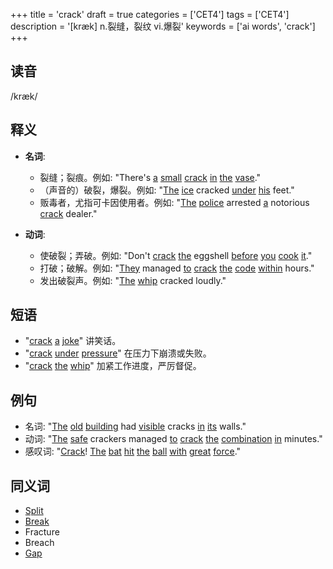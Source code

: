 +++
title = 'crack'
draft = true
categories = ['CET4']
tags = ['CET4']
description = '[kræk] n.裂缝，裂纹 vi.爆裂'
keywords = ['ai words', 'crack']
+++

## 读音
/kræk/

## 释义
- **名词**:
  - 裂缝；裂痕。例如: "There's [a](/post/a/) [small](/post/small/) [crack](/post/crack/) [in](/post/in/) [the](/post/the/) [vase](/post/vase/)."
  - （声音的）破裂，爆裂。例如: "[The](/post/the/) [ice](/post/ice/) cracked [under](/post/under/) [his](/post/his/) feet."
  - 贩毒者，尤指可卡因使用者。例如: "[The](/post/the/) [police](/post/police/) arrested [a](/post/a/) notorious [crack](/post/crack/) dealer."

- **动词**:
  - 使破裂；弄破。例如: "Don't [crack](/post/crack/) [the](/post/the/) eggshell [before](/post/before/) [you](/post/you/) [cook](/post/cook/) [it](/post/it/)."
  - 打破；破解。例如: "[They](/post/they/) managed [to](/post/to/) [crack](/post/crack/) [the](/post/the/) [code](/post/code/) [within](/post/within/) hours."
  - 发出破裂声。例如: "[The](/post/the/) [whip](/post/whip/) cracked loudly."

## 短语
- "[crack](/post/crack/) [a](/post/a/) [joke](/post/joke/)" 讲笑话。
- "[crack](/post/crack/) [under](/post/under/) [pressure](/post/pressure/)" 在压力下崩溃或失败。
- "[crack](/post/crack/) [the](/post/the/) [whip](/post/whip/)" 加紧工作进度，严厉督促。

## 例句
- 名词: "[The](/post/the/) [old](/post/old/) [building](/post/building/) had [visible](/post/visible/) cracks [in](/post/in/) [its](/post/its/) walls."
- 动词: "[The](/post/the/) [safe](/post/safe/) crackers managed [to](/post/to/) [crack](/post/crack/) [the](/post/the/) [combination](/post/combination/) [in](/post/in/) minutes."
- 感叹词: "[Crack](/post/crack/)! [The](/post/the/) [bat](/post/bat/) [hit](/post/hit/) [the](/post/the/) [ball](/post/ball/) [with](/post/with/) [great](/post/great/) [force](/post/force/)."

## 同义词
- [Split](/post/split/)
- [Break](/post/break/)
- Fracture
- Breach
- [Gap](/post/gap/)
